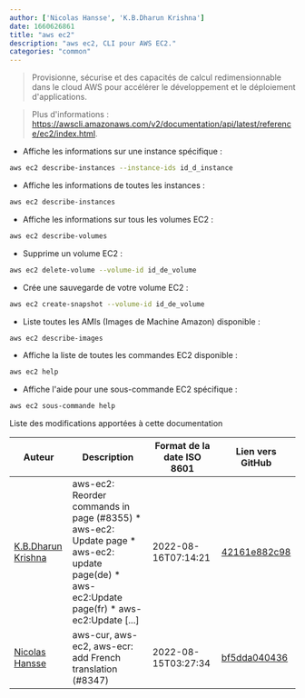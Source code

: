 ```yaml
---
author: ['Nicolas Hansse', 'K.B.Dharun Krishna']
date: 1660626861
title: "aws ec2"
description: "aws ec2, CLI pour AWS EC2."
categories: "common"
---
```

> Provisionne, sécurise et des capacités de calcul redimensionnable dans le cloud AWS pour accélérer le développement et le déploiement d'applications.

> Plus d'informations : <https://awscli.amazonaws.com/v2/documentation/api/latest/reference/ec2/index.html>.

- Affiche les informations sur une instance spécifique :

```bash
aws ec2 describe-instances --instance-ids id_d_instance
```

- Affiche les informations de toutes les instances :

```bash
aws ec2 describe-instances
```

- Affiche les informations sur tous les volumes EC2 :

```bash
aws ec2 describe-volumes
```

- Supprime un volume EC2 :

```bash
aws ec2 delete-volume --volume-id id_de_volume
```

- Crée une sauvegarde de votre volume EC2 :

```bash
aws ec2 create-snapshot --volume-id id_de_volume
```

- Liste toutes les AMIs (Images de Machine Amazon) disponible :

```bash
aws ec2 describe-images
```

- Affiche la liste de toutes les commandes EC2 disponible :

```bash
aws ec2 help
```

- Affiche l'aide pour une sous-commande EC2 spécifique :

```bash
aws ec2 sous-commande help
```
Liste des modifications apportées à cette documentation


Auteur | Description | Format de la date ISO 8601 | Lien vers GitHub
------|-----|-----|-----
[K.B.Dharun Krishna](mailto:kbdharunkrishna@gmail.com) | aws-ec2: Reorder commands in page (#8355) * aws-ec2: Update page * aws-ec2: update page(de) * aws-ec2:Update page(fr) * aws-ec2:Update [...] | 2022-08-16T07:14:21 | [42161e882c98](https://github.com/tldr-pages/tldr/commit/42161e882c98627f61410cf628d2615b46aefb4f)
[Nicolas Hansse](mailto:nico.hansse@gmail.com) | aws-cur, aws-ec2, aws-ecr: add French translation (#8347) | 2022-08-15T03:27:34 | [bf5dda040436](https://github.com/tldr-pages/tldr/commit/bf5dda0404366824635ab6c4ef4f7572d7a2d334)

